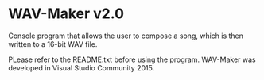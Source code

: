# WAV-Maker v2.0
Console program that allows the user to compose a song, which is then written to a 16-bit WAV file.

PLease refer to the README.txt before using the program. 
WAV-Maker was developed in Visual Studio Community 2015.
